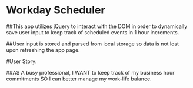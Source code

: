 # Workday Scheduler

##This app utilizes jQuery to interact with the DOM in order to dynamically save user input to keep track of scheduled events in 1 hour increments.

##User input is stored and parsed from local storage so data is not lost upon refreshing the app page.

#User Story:

##AS A busy professional, I WANT to keep track of my business hour commitments SO I can better manage my work-life balance.

